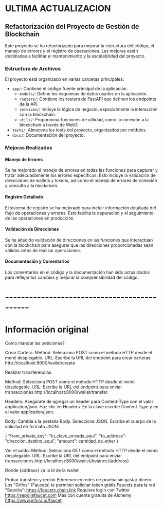 # ULTIMA ACTUALIZACION

## Refactorización del Proyecto de Gestión de Blockchain

Este proyecto se ha refactorizado para mejorar la estructura del código, el manejo de errores y el registro de operaciones. Las mejoras están destinadas a facilitar el mantenimiento y la escalabilidad del proyecto.

### Estructura de Archivos

El proyecto está organizado en varias carpetas principales:

- `app/`: Contiene el código fuente principal de la aplicación.
  - `models/`: Define los esquemas de datos usados en la aplicación.
  - `routers/`: Contiene los routers de FastAPI que definen los endpoints de la API.
  - `services/`: Incluye la lógica de negocio, especialmente la interacción con la blockchain.
  - `utils/`: Proporciona funciones de utilidad, como la conexión a la blockchain a través de Web3.
- `tests/`: Almacena los tests del proyecto, organizados por módulos.
- `docs/`: Documentación del proyecto.

### Mejoras Realizadas

#### Manejo de Errores

Se ha mejorado el manejo de errores en todas las funciones para capturar y tratar adecuadamente los errores específicos. Esto incluye la validación de direcciones de wallets y tokens, así como el manejo de errores de conexión y consulta a la blockchain.

#### Registro Detallado

El sistema de registro se ha mejorado para incluir información detallada del flujo de operaciones y errores. Esto facilita la depuración y el seguimiento de las operaciones en producción.

#### Validación de Direcciones

Se ha añadido validación de direcciones en las funciones que interactúan con la blockchain para asegurar que las direcciones proporcionadas sean válidas antes de realizar operaciones.

#### Documentación y Comentarios

Los comentarios en el código y la documentación han sido actualizados para reflejar los cambios y mejorar la comprensibilidad del código.


# --------------------------------------------

# Información original

Como mandar las peticiones?

Crear Cartera:
Method: Selecciona POST como el método HTTP desde el menú desplegable.
URL: Escribe la URL del endpoint para crear carteras http://localhost:8000/wallet/create


Realizar transferencias:

Method: Selecciona POST como el método HTTP desde el menú desplegable.
URL: Escribe la URL del endpoint para enviar transacciones.http://localhost:8000/wallet/transfer.

Headers:
Asegúrate de agregar un header para Content-Type con el valor application/json.
Haz clic en Headers.
En la clave escribe Content-Type y en el valor application/json.

Body:
Cambia a la pestaña Body.
Selecciona JSON.
Escribe el cuerpo de la solicitud en formato JSON:

{
  "from_private_key": "tu_clave_privada_aquí",
  "to_address": "dirección_destino_aquí",
  "amount": cantidad_de_ether
}


Ver el saldo:
Method: Selecciona GET como el método HTTP desde el menú desplegable.
URL: Escribe la URL del endpoint para enviar transacciones.http://localhost:8000/wallet/balance/{address}

Donde {address} va la id de la wallet

Probar transferir y recibir Ethereum en redes de prueba sin gastar dinero.
Los "Grifos" (Faucets) te permiten solicitar token grátis
Faucets para la red "Sepolia":
https://faucets.chain.link 
Requiere login con Twitter
https://sepoliafaucet.com
Más con cuenta gratuita de Alchemy
https://www.infura.io/faucet 